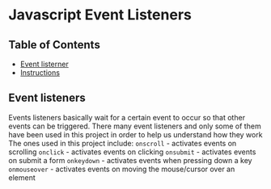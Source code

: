 # Javascript Event Listeners

## Table of Contents

* [Event listerner](#event-listeners)
* [Instructions](#instructions)

## Event listeners
Events listeners basically wait for a certain event to occur so that other events can be triggered. There many event listeners and only some of them have been used in this project in order to help us understand how they work
The ones used in this project include:
`onscroll` - activates events on scrolling
`onclick` - activates events on clicking
`onsubmit` - activates events on submit a form
`onkeydown` - activates events when pressing down a key
`onmouseover` - activates events on moving the mouse/cursor over an element


